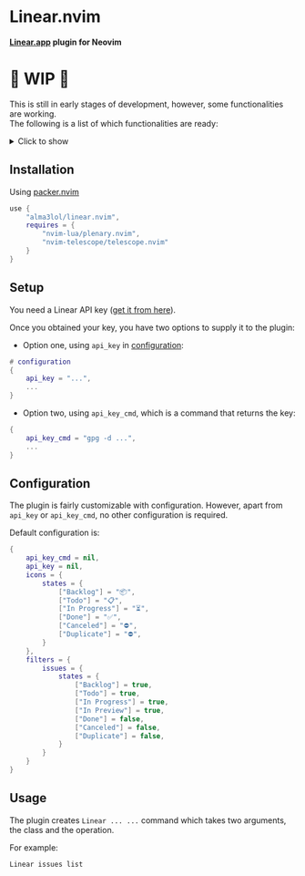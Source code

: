 # Linear.nvim

**[Linear.app](https://linear.app) plugin for Neovim**

# 🚧 WIP 🚧

This is still in early stages of development, however, some functionalities are working.  
The following is a list of which functionalities are ready:

<details>
    <summary>Click to show</summary>

### Issues

-   [ ] Create
-   [x] List
-   [ ] Update
-   [ ] Delete

### States (Status)

-   [ ] Create
-   [ ] List
-   [ ] Update
-   [ ] Delete

### Labels

-   [ ] Create
-   [ ] List
-   [ ] Update
-   [ ] Delete

### Priorities

-   [ ] List

### Projects

-   [ ] Create
-   [ ] List
-   [ ] Update
-   [ ] Delete

### Milestones

-   [ ] Create
-   [ ] List
-   [ ] Update
-   [ ] Delete

### Teams

-   [ ] Create
-   [ ] List
-   [ ] Update
-   [ ] Delete

</details>

## Installation

Using [packer.nvim](https://github.com/wbthomason/packer.nvim)

```lua
use {
	"alma3lol/linear.nvim",
	requires = {
		"nvim-lua/plenary.nvim",
		"nvim-telescope/telescope.nvim"
	}
}
```

## Setup

You need a Linear API key ([get it from here](https://linear.app/settings/api)).

Once you obtained your key, you have two options to supply it to the plugin:

-   Option one, using `api_key` in [configuration](#configuration):

```lua
# configuration
{
	api_key = "...",
	...
}
```

-   Option two, using `api_key_cmd`, which is a command that returns the key:

```lua
{
	api_key_cmd = "gpg -d ...",
	...
}
```

## Configuration

The plugin is fairly customizable with configuration. However, apart from `api_key` or `api_key_cmd`, no other configuration is required.

Default configuration is:

```lua
{
	api_key_cmd = nil,
	api_key = nil,
	icons = {
		states = {
			["Backlog"] = "📦",
			["Todo"] = "📋",
			["In Progress"] = "⏳",
			["Done"] = "✅",
			["Canceled"] = "⛔",
			["Duplicate"] = "⛔",
		}
	},
	filters = {
		issues = {
			states = {
				["Backlog"] = true,
				["Todo"] = true,
				["In Progress"] = true,
				["In Preview"] = true,
				["Done"] = false,
				["Canceled"] = false,
				["Duplicate"] = false,
			}
		}
	}
}
```

## Usage

The plugin creates `Linear ... ...` command which takes two arguments, the class and the operation.

For example:

```vim
Linear issues list
```
